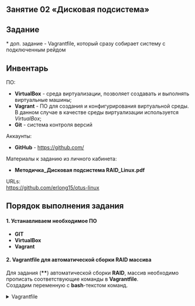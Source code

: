 ## Занятие 02 «Дисковая подсистема»
## Задание
\* доп. задание - Vagrantfile, который сразу собирает систему с подключенным рейдом
## Инвентарь

ПО:
- **VirtualBox** - среда виртуализации, позволяет создавать и выполнять виртуальные машины;
- **Vagrant** - ПО для создания и конфигурирования виртуальной среды. В данном случае в качестве среды виртуализации используется *VirtualBox*;
- **Git** - система контроля версий

Аккаунты:
- **GitHub** - https://github.com/

Материалы к заданию из личного кабинета:
- **Методичка_Дисковая подсистема RAID_Linux.pdf**

URLs:  
<https://github.com/erlong15/otus-linux>
 
## Порядок выполнения задания
#### 1. Устанавливаем необходимое ПО
* **GIT**
* **VirtualBox**
* **Vagrant**
#### 2. Vagrantfile для автоматической сборки RAID массива

Для задания (**\*\***) автоматической сборки **RAID**,   массив
необходимо прописать соответствующие команды в **Vagrantfile**.  
Создадим переменную с **bash**-текстом команд.  
<details>
  <summary> Vagrantfile </summary>

```bash {.line-numbers}
$script = <<-SCRIPT
  
#!/bin/sh
  
#ini
  
WHITE='\033[1;97;40m'
  
RED='\033[1;91;40m'
  
YELLOW='\033[1;93;40m'
  
GREEN='\033[1;92;40m'
  
NORMAL='\033[0m'
  
#start
  
echo -e "${WHITE}╔═════════════════════════════╗${NORMAL}\n${WHITE}║ Vagrant provision commands  ║${NORMAL}\n${WHITE}╚═════════════════════════════╝${NORMAL}"
  
#1
  
echo -e "${WHITE}======= Detected Mdadm  =======${NORMAL}"
  
v_install=`sudo yum list installed`
  
v_tmp=$(echo $v_install | grep -c 'mdadm')
  
if [ "$v_tmp" = "0" ]; then echo -e "${YELLOW}[WARNING]${NORMAL} Mdadm not installed!"; v_tmp=`sudo yum -y install mdadm 2>/dev/null`; wait; fi
  
v_install=`sudo yum list installed`
  
v_tmp=$(echo $v_install | grep -c 'mdadm')
  
if [ "$v_tmp" = "0" ]; then echo -e "${RED}[ERROR]${NORMAL} Mdadm not installed, run stop"; else echo -e "Mdadm installation completed!"; fi
  
echo -e "${WHITE}======== Search disks  ========${NORMAL}"
  
lsblk
  
#v_count=`lsblk --output NAME | grep -P '^sd.' | wc -l`
  
v_list=$(lsblk --output NAME | grep -P '^sd.')
  
v_x=`lsblk | grep -P '/$'`
  
v_disks=""
  
for i in $v_list; do
  
    if ! [[ "$v_x" == *"$i"* ]]; then
  
      #echo "$i"
  
      v_disks="$v_disks /dev/$i"
  
    else
  
    v_disk_for_root=$i
  
    fi
  
done
  
echo -e "Detected disks $v_disks"
  
echo -e "Root "/" - $v_disk_for_root"
  
#3
  
echo -e "${WHITE}======= Creating RAID10 =======${NORMAL}"
  
v_tmp=`lsblk --output TYPE | grep -P 'raid' | wc -l`
  
if ! [ "$v_tmp" -eq 0  ]
  
then
  
    echo -e "${RED}[WARN]${NORMAL} RAID found, run stop"
  
    exit
  
else
  
  echo -e "RAID not found, crate RAID10"
  
fi
  
yes y | sudo mdadm --create --verbose /dev/md0 --level=10 --raid-devices=4$v_disks
  
cat /proc/mdstat | grep -v 'resync'
  
echo -e "${WHITE}===== Creating Partitions =====${NORMAL}"
  
v_tmp=`sudo parted -s --script /dev/md0 'print free' | grep 'Partition Table' 2>/dev/null`
  
echo "$v_tmp"
  
echo "Creating GPT"
  
v_tmp=`sudo parted -s --script /dev/md0 'mklabel gpt' 2>/dev/null`
  
v_tmp=`sudo parted -s --script /dev/md0 'print free' | grep 'Partition Table'  2>/dev/null`
  
echo "$v_tmp"
  

  
v_tmp=`sudo parted -s --script /dev/md0 'mkpart primary ext4 0 104' 2>/dev/null`
  
echo "$v_tmp"
  
v_tmp=`sudo parted -s --script /dev/md0 'mkpart primary ext4 104 208' 2>/dev/null`
  
echo "$v_tmp"
  
v_tmp=`sudo parted -s --script /dev/md0 'mkpart primary ext4 208 312' 2>/dev/null`
  
echo "$v_tmp"
  
v_tmp=`sudo parted -s --script /dev/md0 'mkpart primary ext4 312 416' 2>/dev/null`
  
echo "$v_tmp"
  
v_tmp=`sudo parted -s --script /dev/md0 'mkpart primary ext4 416 520' 2>/dev/null`
  
echo "$v_tmp"
  
v_tmp=`sudo parted -s --script /dev/md0 'print free' | grep -v 'Free Space' 2>/dev/null`
  
echo "$v_tmp"
  

  
echo -e "${WHITE}╔═════════════════════════════════════╗${NORMAL}"
  
v_tmp=`lsblk | grep -c 'raid10'`
  
if [ "$v_tmp" = "4" ]; then echo -e "${WHITE}║         RAID10 - created ${GREEN}successful ${WHITE}║${NORMAL}"; else echo -e "${WHITE}║         RAID10 - created ${RED}fail       ${WHITE}║${NORMAL}"; fi
  
v_tmp=`sudo parted -s --script /dev/md0 'print free' | grep -c 'gpt'`
  
if [ "$v_tmp" != "0" ]; then echo -e "${WHITE}║            GPT - created ${GREEN}successful ${WHITE}║${NORMAL}"; else echo -e "${WHITE}║            GPT - created ${RED}fail       ${WHITE}║${NORMAL}"; fi
  
v_tmp=`sudo parted -s --script /dev/md0 'print free' | grep -c 'primary'`
  
if [ "$v_tmp" = "5" ]; then echo -e "${WHITE}║ Five partition - created ${GREEN}successful ${WHITE}║${NORMAL}"; else echo -e "${WHITE}║ Five partition - created ${RED}fail       ${WHITE}║${NORMAL}"; fi
  
echo -e "${WHITE}╚═════════════════════════════════════╝${NORMAL}"
  
#lsblk
  
SCRIPT
```

</details>
